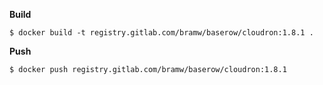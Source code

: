 **Build**

```
$ docker build -t registry.gitlab.com/bramw/baserow/cloudron:1.8.1 .
```

**Push**

```
$ docker push registry.gitlab.com/bramw/baserow/cloudron:1.8.1
```

